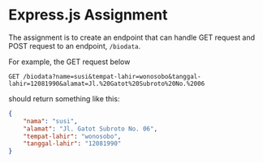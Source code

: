# Express.js Assignment

The assignment is to create an endpoint that can handle GET request and POST request to an endpoint, `/biodata`.

For example, the GET request below

`GET /biodata?name=susi&tempat-lahir=wonosobo&tanggal-lahir=12081990&alamat=Jl.%20Gatot%20Subroto%20No.%2006`

should return something like this:

```JSON
{
    "nama": "susi",
    "alamat": "Jl. Gatot Subroto No. 06",
    "tempat-lahir": "wonosobo",
    "tanggal-lahir": "12081990"
}
```
